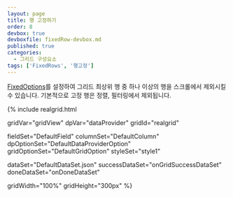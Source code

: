```yaml
---
layout: page
title: 행 고정하기
order: 8
devbox: true
devboxfile: fixedRow-devbox.md
published: true
categories:
  - 그리드 구성요소
tags: ['FixedRows', '행고정']
---
```


[FixedOptions](http://help.realgrid.com/api/types/FixedOptions/)를 설정하여 그리드 최상위 행 중 하나 이상의 행을 스크롤에서 제외시킬 수 있습니다. 기본적으로 고정 행은 정렬, 필터링에서 제외됩니다.  

<script>
  var onGridSuccessDataSet = function(data, textStatus, jqXHR) {
    dataProvider.setRows(data);
  }
  var onDoneDataSet = function() {
  }
</script>

{% include realgrid.html

  gridVar="gridView"
  dpVar="dataProvider"
  gridId="realgrid"

  fieldSet="DefaultField"
  columnSet="DefaultColumn"
  dpOptionSet="DefaultDataProviderOption"
  gridOptionSet="DefaultGridOption"
  styleSet="style1"

  dataSet="DefaultDataSet.json"
  successDataSet="onGridSuccessDataSet"
  doneDataSet="onDoneDataSet"

  gridWidth="100%"
  gridHeight="300px" %}
